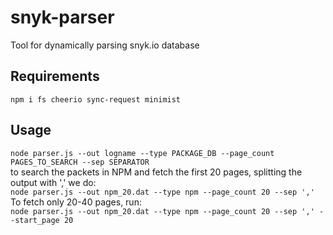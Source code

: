 # snyk-parser
Tool for dynamically parsing snyk.io database
## Requirements
`npm i fs cheerio sync-request minimist`
## Usage
`node parser.js --out logname --type PACKAGE_DB --page_count PAGES_TO_SEARCH --sep SEPARATOR`  
to search the packets in NPM and fetch the first 20 pages, splitting the output with ',' we do:  
`node parser.js --out npm_20.dat --type npm --page_count 20 --sep ','`  
To fetch only 20-40 pages, run:  
`node parser.js --out npm_20.dat --type npm --page_count 20 --sep ',' --start_page 20`
